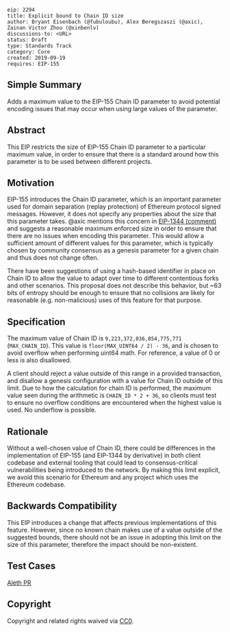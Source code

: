 ```
eip: 2294
title: Explicit bound to Chain ID size
author: Bryant Eisenbach (@fubuloubu), Alex Beregszaszi (@axic), Zainan Victor Zhou (@xinbenlv)
discussions-to: <URL>
status: Draft
type: Standards Track
category: Core
created: 2019-09-19
requires: EIP-155
```

## Simple Summary
Adds a maximum value to the EIP-155 Chain ID parameter to avoid potential encoding issues that may occur when using large values of the parameter.

## Abstract
This EIP restricts the size of EIP-155 Chain ID parameter to a particular maximum value, in order to ensure that there is a standard around how this parameter is to be used between different projects.

## Motivation
EIP-155 introduces the Chain ID parameter, which is an important parameter used for domain separation (replay protection) of Ethereum protocol signed messages. However, it does not specify any properties about the size that this parameter takes. @axic mentions this concern in [EIP-1344 (comment)](https://ethereum-magicians.org/t/eip-1344-add-chain-id-opcode/1131/109) and suggests a reasonable maximum enforced size in order to ensure that there are no issues when encoding this parameter. This would allow a sufficient amount of different values for this parameter, which is typically chosen by community consensus as a genesis parameter for a given chain and thus does not change often.

There have been suggestions of using a hash-based identifier in place on Chain ID to allow the value to adapt over time to different contentious forks and other scenarios. This proposal does not describe this behavior, but ~63 bits of entropy should be enough to ensure that no collisions are likely for reasonable (e.g. non-malicious) uses of this feature for that purpose.

## Specification
The maximum value of Chain ID is `9,223,372,036,854,775,771` (`MAX_CHAIN_ID`). This value is `floor(MAX_UINT64 / 2) - 36`, and is chosen to avoid overflow when performing uint64 math. For reference, a value of 0 or less is also disallowed.

A client should reject a value outside of this range in a provided transaction, and disallow a genesis configuration with a value for Chain ID outside of this limit. Due to how the calculation for chain ID is performed, the maximum value seen during the arithmetic is `CHAIN_ID * 2 + 36`, so clients must test to ensure no overflow conditions are encountered when the highest value is used. No underflow is possible.

## Rationale
Without a well-chosen value of Chain ID, there could be differences in the implementation of EIP-155 (and EIP-1344 by derivative) in both client codebase and external tooling that could lead to consensus-critical vulnerabilities being introduced to the network. By making this limit explicit, we avoid this scenario for Ethereum and any project which uses the Ethereum codebase.

## Backwards Compatibility
This EIP introduces a change that affects previous implementations of this feature. However, since no known chain makes use of a value outside of the suggested bounds, there should not be an issue in adopting this limit on the size of this parameter, therefore the impact should be non-existent.

## Test Cases
[Aleth PR](https://github.com/ethereum/aleth/pull/5742)

## Copyright
Copyright and related rights waived via [CC0](https://creativecommons.org/publicdomain/zero/1.0/).
